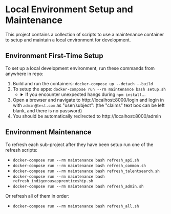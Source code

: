 # Local Environment Setup and Maintenance

This project contains a collection of scripts to use a maintenance container to setup and maintain a local environment for development.

## Environment First-Time Setup

To set up a local development environment, run these commands from anywhere in repo:

 1. Build and run the containers: `docker-compose up --detach --build`
 2. To setup the apps: `docker-compose run --rm maintenance bash setup.sh`
     - <details>
       <summary>If you encounter unexpected hangs during <code>npm install</code>...</summary>
       
       ...try stopping `mock-auth` container temporarily. (It runs a Java app,
       and these can be memory hogs.) You can do this via Docker UI or this CLI
       command:
       ```
       docker-compose stop mock-auth
       # Finish building app.
       docker-compose start mock-auth
       ```
       </details>
 3. Open a browser and navigate to http://localhost:8000/login and login in
    with `admin@test.com` as "user/subject": (the "claims" text box can be left
    blank, and there is no password)
 4. You should be automatically redirected to http://localhost:8000/admin

## Environment Maintenance

To refresh each sub-project after they have been setup run one of the refresh scripts:

 - `docker-compose run --rm maintenance bash refresh_api.sh`
 - `docker-compose run --rm maintenance bash refresh_common.sh`
 - `docker-compose run --rm maintenance bash refresh_talentsearch.sh`
 - `docker-compose run --rm maintenance bash refresh_indigenousapprenticeship.sh`
 - `docker-compose run --rm maintenance bash refresh_admin.sh`

Or refresh all of them in order:

 - `docker-compose run --rm maintenance bash refresh_all.sh`

